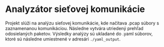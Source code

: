 # Analyzátor sieťovej komunikácie

Projekt slúži na analýzu sieťovej komunikácie, kde načítava .pcap súbory s zaznamenanou komunikáciou. Následne vytvára utriedený prehľad odosielaných paketov. Výsledky analýzy sú ukladané do .yaml súborov, ktoré sú následne umiestnené v adresári `./yaml_output`.
